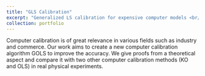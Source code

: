 ```yaml
---
title: "GLS Calibration"
excerpt: "Generalized LS calibration for expensive computer models <br/><img src='/images/portfolio1.png'>"
collection: portfolio
---
```


Computer calibration is of great relevance in various fields such as industry and commerce. Our work aims to create a new computer calibration algorithm GOLS to improve the accuracy. We give proofs from a theoretical aspect and compare it with two other computer calibration methods (KO and OLS) in real physical experiments.
